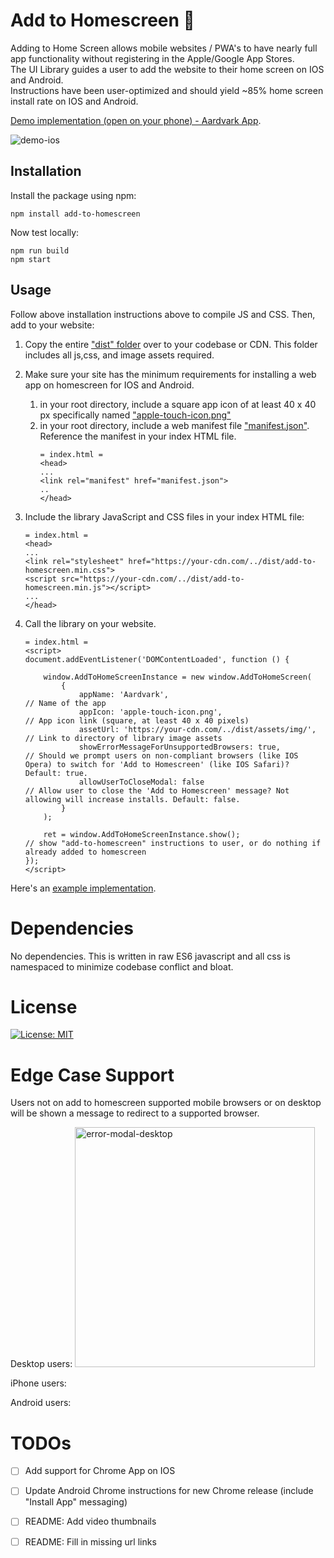 # Add to Homescreen 📱
Adding to Home Screen allows mobile websites / PWA's to have nearly full app functionality without registering in the Apple/Google App Stores. 
</br>
The UI Library guides a user to add the website to their home screen on IOS and Android.
</br>
Instructions have been user-optimized and should yield ~85% home screen install rate on IOS and Android.

[Demo implementation (open on your phone) - Aardvark App](https://philfung.github.io).

![demo-ios](https://github.com/philfung/add-to-homescreen/assets/1054593/310488ab-735d-434e-b3bb-f89dde993fa7)


## Installation
Install the package using npm:

```
npm install add-to-homescreen
```

Now test locally:
```
npm run build
npm start
```

## Usage
Follow above installation instructions above to compile JS and CSS.  Then, add to your website:

1. Copy the entire ["dist" folder](https://github.com/philfung/add-to-homescreen/tree/main/dist) over to your codebase or CDN. 
   This folder includes all js,css, and image assets required.

2. Make sure your site has the minimum requirements for installing a web app on homescreen for IOS and Android.
    1. in your root directory, include a square app icon of at least 40 x 40 px specifically named ["apple-touch-icon.png"](https://github.com/philfung/add-to-homescreen/blob/main/apple-touch-icon.png)    
    2. in your root directory, include a web manifest file ["manifest.json"](https://github.com/philfung/add-to-homescreen/blob/main/manifest.json). Reference the manifest in your index HTML file. 
        ```
        = index.html =
        <head>
        ...
        <link rel="manifest" href="manifest.json">
        ..
        </head>
        ```
3. Include the library JavaScript and CSS files in your index HTML file:

    ```
    = index.html =
    <head>
    ...
    <link rel="stylesheet" href="https://your-cdn.com/../dist/add-to-homescreen.min.css">
    <script src="https://your-cdn.com/../dist/add-to-homescreen.min.js"></script>
    ...
    </head>
    ```

4. Call the library on your website.

    ```
    = index.html =
    <script>
    document.addEventListener('DOMContentLoaded', function () {

        window.AddToHomeScreenInstance = new window.AddToHomeScreen(
            {
                appName: 'Aardvark',                                   // Name of the app
                appIcon: 'apple-touch-icon.png',                       // App icon link (square, at least 40 x 40 pixels)
                assetUrl: 'https://your-cdn.com/../dist/assets/img/',  // Link to directory of library image assets 
                showErrorMessageForUnsupportedBrowsers: true,          // Should we prompt users on non-compliant browsers (like IOS Opera) to switch for 'Add to Homescreen' (like IOS Safari)? Default: true.
                allowUserToCloseModal: false                           // Allow user to close the 'Add to Homescreen' message? Not allowing will increase installs. Default: false.
            }
        );
            
        ret = window.AddToHomeScreenInstance.show();                   // show "add-to-homescreen" instructions to user, or do nothing if already added to homescreen
    });
    </script>
    ```
Here's an [example implementation](https://github.com/philfung/add-to-homescreen/blob/main/index.html). 
# Dependencies

No dependencies. This is written in raw ES6 javascript and all css is namespaced to minimize codebase conflict and bloat.

# License
[![License: MIT](https://img.shields.io/badge/License-MIT-yellow.svg)](https://opensource.org/licenses/MIT)

# Edge Case Support
Users not on add to homescreen supported mobile browsers or on desktop will be shown a message to redirect to a supported browser.

Desktop users:
<img width="384" alt="error-modal-desktop" src="https://github.com/philfung/add-to-homescreen/assets/1054593/83c07702-15b6-4bd3-a362-1b846ab381a7">

iPhone users:

Android users:


# TODOs
- [ ] Add support for Chrome App on IOS
- [ ] Update Android Chrome instructions for new Chrome release (include "Install App" messaging)
- [ ] README: Add video thumbnails
- [ ] README: Fill in missing url links




